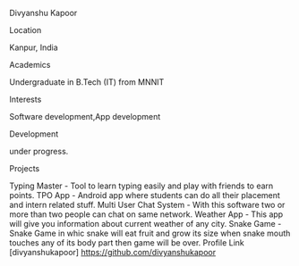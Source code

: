 Divyanshu Kapoor

Location

Kanpur, India

Academics

Undergraduate in B.Tech (IT) from MNNIT

Interests

Software development,App development

Development

under progress. 

Projects

Typing Master 
    - Tool to learn typing easily and play with friends to earn points.
TPO App 
    - Android app where students can do all their placement and intern related stuff.
Multi User Chat System
    - With this software two or more than two people can chat on same network.
Weather App
    - This app will give you information about current weather of any city.
Snake Game
    - Snake Game in whic snake will eat fruit and grow its size when snake mouth touches any of its body part then game will be over.
Profile Link
[divyanshukapoor] https://github.com/divyanshukapoor
